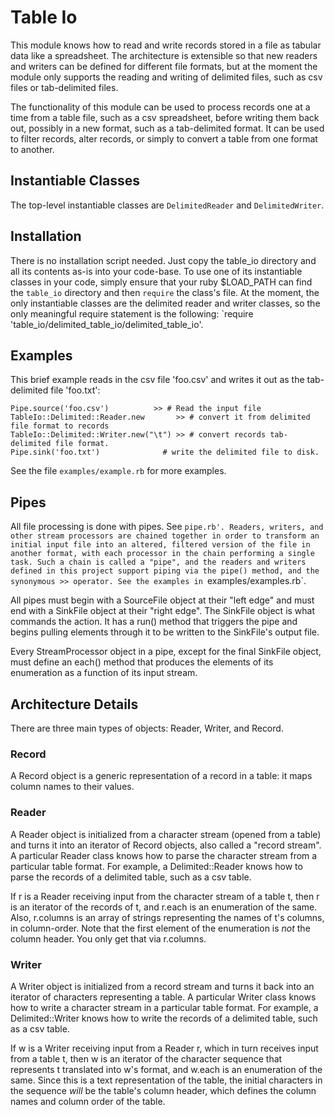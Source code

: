 # Table Io
This module knows how to read and write records stored in a file as tabular data like a spreadsheet.
The architecture is extensible so that new readers and writers can be defined for different file formats,
but at the moment the module only supports the reading and writing of delimited files, such as csv files
or tab-delimited files.

The functionality of this module can be used to process records one at a time from a table file,
such as a csv spreadsheet, before writing them back out, possibly in a new format, such as a tab-delimited
format. It can be used to filter records, alter records, or simply to convert a table from
one format to another.


## Instantiable Classes
The top-level instantiable classes are `DelimitedReader` and `DelimitedWriter`.


## Installation
There is no installation script needed. Just copy the table_io directory and all its contents as-is
into your code-base. To use one of its instantiable classes in your code, simply ensure that your ruby $LOAD_PATH
can find the `table_io` directory and then `require` the class's file. At the moment, the only instantiable
classes are the delimited reader and writer classes, so the only meaningful require statement
is the following: `require 'table_io/delimited_table_io/delimited_table_io'.


## Examples
This brief example reads in the csv file 'foo.csv' and writes it out as the tab-delimited file
'foo.txt':

    Pipe.source('foo.csv')          >> # Read the input file
    TableIo::Delimited::Reader.new       >> # convert it from delimited file format to records
    TableIo::Delimited::Writer.new("\t") >> # convert records tab-delimited file format.
    Pipe.sink('foo.txt')              # write the delimited file to disk.

See the file `examples/example.rb` for more examples.


## Pipes
All file processing is done with pipes. See `pipe.rb'. Readers, writers, and other stream processors
are chained together in order to transform
an initial input file into an altered, filtered version of the file in another format, with each processor
in the chain performing a single task. Such a chain is called a "pipe", and the readers and writers defined
in this project support piping via the pipe() method, and the synonymous >> operator.
See the examples in `examples/examples.rb`.

All pipes must begin with a SourceFile object at their "left edge" and must end with a SinkFile object
at their "right edge". The SinkFile object is what commands the action. It has a run() method that
triggers the pipe and begins pulling elements through it to be written to the SinkFile's output file.

Every StreamProcessor object in a pipe, except for the final SinkFile object, must define an each() method
that produces the elements of its enumeration as a function of its input stream.


## Architecture Details

There are three main types of objects: Reader, Writer, and Record.

### Record
A Record object is a generic representation of a record in a table: it maps column names to their values.

### Reader
A Reader object is initialized from a character stream (opened from a table) and turns it into
an iterator of Record objects, also called a "record stream". A particular Reader class knows how
to parse the character stream from a particular table format. For example, a Delimited::Reader knows
how to parse the records of a delimited table, such as a csv table.

If r is a Reader receiving input from the character stream of a table t,
then r is an iterator of the records of t, and r.each is an enumeration of the same.
Also, r.columns is an array of strings representing the names of t's columns, in column-order.
Note that the first element of the enumeration is *not* the column header.
You only get that via r.columns.

### Writer
A Writer object is initialized from a record stream and turns it back into
an iterator of characters representing a table. A particular Writer class knows how to write
a character stream in a particular table format. For example, a Delimited::Writer knows how
to write the records of a delimited table, such as a csv table.

If w is a Writer receiving input from a Reader r, which in turn receives input from a table t,
then w is an iterator of the character sequence that represents t translated into w's format,
and w.each is an enumeration of the same.
   Since this is a text representation of the table, the initial characters in the sequence *will*
be the table's column header, which defines the column names and column order of the table.

